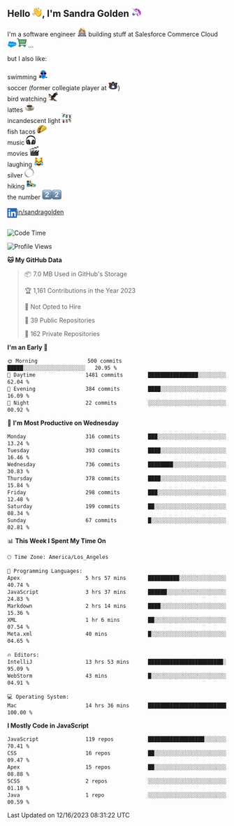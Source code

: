 ## Hello <img src="./static/emoji/wave.png" width="22" />, I'm Sandra Golden <img src="./static/emoji/unicorn-face.png" width="22" />

I'm a software engineer <img src="./static/emoji/female-technologist.png" width="22" /> building stuff at Salesforce Commerce Cloud <img src="./static/emoji/salesforce.png" width="22" /><img src="./static/emoji/commerce-cloud.png" width="22" />&nbsp;...

but I also like:<br/><br/>
swimming <img alt="swimming" src="./static/emoji/keep-swimming.png" width="22" /><br/>
soccer  (former collegiate player at <img src="./static/emoji/auburn.png" width="22" />)<br/>
bird watching <img src="./static/emoji/eagle.png" width="22" /><br/>
lattes <img src="./static/emoji/coffee.png" width="22" /><br/>
incandescent light <img src="./static/emoji/lights.png" width="22" /><br/>
fish tacos <img src="./static/emoji/taco.png" width="22" /><br/>
music <img src="./static/emoji/headphones.png" width="22" /><br/>
movies <img src="./static/emoji/movie-clapper.png" width="22" /><br/>
laughing <img src="./static/emoji/joy-cat.png" width="22" /><br/>
silver <img src="./static/emoji/silver-hoop.png" width="22" /><br/>
hiking <img src="./static/emoji/hiker.png" width="22" /><br/>
the number <img src="./static/emoji/two.png" width="22" /><img src="./static/emoji/two.png" width="22" />
<br/><br/>
<img align="left" alt="Sandra Golden | LinkedIn" width="22px" src="./static/emoji/linkedin.png" /> <a href="https://www.linkedin.com/in/sandragolden/">in/sandragolden</a>
<br/><br/>
<!--START_SECTION:waka-->
![Code Time](http://img.shields.io/badge/Code%20Time-54%20hrs%2021%20mins-blue)

![Profile Views](http://img.shields.io/badge/Profile%20Views-68-blue)

**🐱 My GitHub Data** 

> 📦 7.0 MB Used in GitHub's Storage 
 > 
> 🏆 1,161 Contributions in the Year 2023
 > 
> 🚫 Not Opted to Hire
 > 
> 📜 39 Public Repositories 
 > 
> 🔑 162 Private Repositories 
 > 
**I'm an Early 🐤** 

```text
🌞 Morning                500 commits         █████░░░░░░░░░░░░░░░░░░░░   20.95 % 
🌆 Daytime                1481 commits        ████████████████░░░░░░░░░   62.04 % 
🌃 Evening                384 commits         ████░░░░░░░░░░░░░░░░░░░░░   16.09 % 
🌙 Night                  22 commits          ░░░░░░░░░░░░░░░░░░░░░░░░░   00.92 % 
```
📅 **I'm Most Productive on Wednesday** 

```text
Monday                   316 commits         ███░░░░░░░░░░░░░░░░░░░░░░   13.24 % 
Tuesday                  393 commits         ████░░░░░░░░░░░░░░░░░░░░░   16.46 % 
Wednesday                736 commits         ████████░░░░░░░░░░░░░░░░░   30.83 % 
Thursday                 378 commits         ████░░░░░░░░░░░░░░░░░░░░░   15.84 % 
Friday                   298 commits         ███░░░░░░░░░░░░░░░░░░░░░░   12.48 % 
Saturday                 199 commits         ██░░░░░░░░░░░░░░░░░░░░░░░   08.34 % 
Sunday                   67 commits          █░░░░░░░░░░░░░░░░░░░░░░░░   02.81 % 
```


📊 **This Week I Spent My Time On** 

```text
🕑︎ Time Zone: America/Los_Angeles

💬 Programming Languages: 
Apex                     5 hrs 57 mins       ██████████░░░░░░░░░░░░░░░   40.74 % 
JavaScript               3 hrs 37 mins       ██████░░░░░░░░░░░░░░░░░░░   24.83 % 
Markdown                 2 hrs 14 mins       ████░░░░░░░░░░░░░░░░░░░░░   15.36 % 
XML                      1 hr 6 mins         ██░░░░░░░░░░░░░░░░░░░░░░░   07.54 % 
Meta.xml                 40 mins             █░░░░░░░░░░░░░░░░░░░░░░░░   04.65 % 

🔥 Editors: 
IntelliJ                 13 hrs 53 mins      ████████████████████████░   95.09 % 
WebStorm                 43 mins             █░░░░░░░░░░░░░░░░░░░░░░░░   04.91 % 

💻 Operating System: 
Mac                      14 hrs 36 mins      █████████████████████████   100.00 % 
```

**I Mostly Code in JavaScript** 

```text
JavaScript               119 repos           ██████████████████░░░░░░░   70.41 % 
CSS                      16 repos            ██░░░░░░░░░░░░░░░░░░░░░░░   09.47 % 
Apex                     15 repos            ██░░░░░░░░░░░░░░░░░░░░░░░   08.88 % 
SCSS                     2 repos             ░░░░░░░░░░░░░░░░░░░░░░░░░   01.18 % 
Java                     1 repo              ░░░░░░░░░░░░░░░░░░░░░░░░░   00.59 % 
```




 Last Updated on 12/16/2023 08:31:22 UTC
<!--END_SECTION:waka-->
